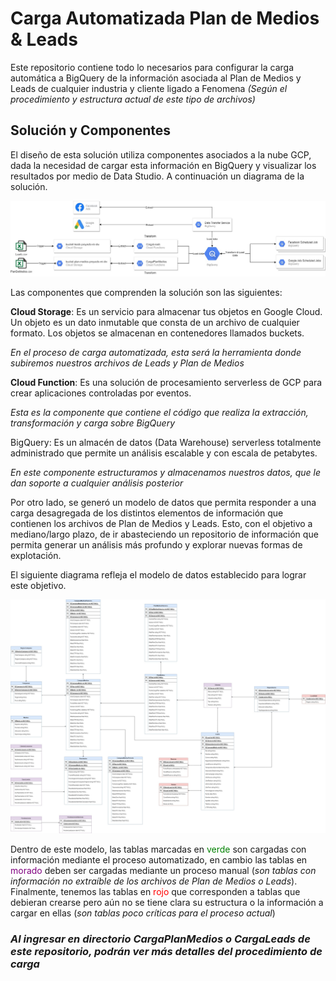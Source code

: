 # Carga Automatizada Plan de Medios & Leads

Este repositorio contiene todo lo necesarios para configurar la carga automática a BigQuery de la información asociada al Plan de Medios y Leads de cualquier industria y cliente ligado a Fenomena *(Según el procedimiento y estructura actual de este tipo de archivos)*

## Solución y Componentes
El diseño de esta solución utiliza componentes asociados a la nube GCP, dada la necesidad de cargar esta información en BigQuery y visualizar los resultados por medio de Data Studio. A continuación un diagrama de la solución.

![Arquitectura Solución Automatización](images\Fenomena_Arquitectura.jpg)

Las componentes que comprenden la solución son las siguientes:

**Cloud Storage**: Es un servicio para almacenar tus objetos en Google Cloud. Un objeto es un dato inmutable que consta de un archivo de cualquier formato. Los objetos se almacenan en contenedores llamados buckets. 

*En el proceso de carga automatizada, esta será la herramienta donde subiremos nuestros archivos de Leads y Plan de Medios*

**Cloud Function**: Es una solución de procesamiento serverless de GCP para crear aplicaciones controladas por eventos. 

*Esta es la componente que contiene el código que realiza la extracción, transformación y carga sobre BigQuery*

BigQuery: Es un almacén de datos (Data Warehouse) serverless totalmente administrado que permite un análisis escalable y con escala de petabytes.

*En este componente estructuramos y almacenamos nuestros datos, que le dan soporte a cualquier análisis posterior*

Por otro lado, se generó un modelo de datos que permita responder a una carga desagregada de los distintos elementos de información que contienen los archivos de Plan de Medios y Leads. Esto, con el objetivo a mediano/largo plazo, de ir abasteciendo un repositorio de información que permita generar un análisis más profundo y explorar nuevas formas de explotación. 

El siguiente diagrama refleja el modelo de datos establecido para lograr este objetivo.

[![Modelo de datos solución](images\Fenomena_Modelo_Datos.jpg)](https://viewer.diagrams.net/?page-id=Vxb6hPsQ-BPTseJJH3xb&highlight=0000ff&edit=_blank&layers=1&nav=1&page-id=Vxb6hPsQ-BPTseJJH3xb#G1nt1bHHiCCEFjgPvGNnVYK4f8lPGxfg85)

Dentro de este modelo, las tablas marcadas en <span style="color:green">verde</span> son cargadas con información mediante el proceso automatizado, en cambio las tablas en <span style="color:purple">morado</span> deben ser cargadas mediante un proceso manual (*son tablas con información no extraíble de los archivos de Plan de Medios o Leads*). Finalmente, tenemos las tablas en <span style="color:red">rojo</span> que corresponden a tablas que debieran crearse pero aún no se tiene clara su estructura o la información a cargar en ellas (*son tablas poco críticas para el proceso actual*)

### ***Al ingresar en directorio CargaPlanMedios o CargaLeads de este repositorio, podrán ver más detalles del procedimiento de carga***
